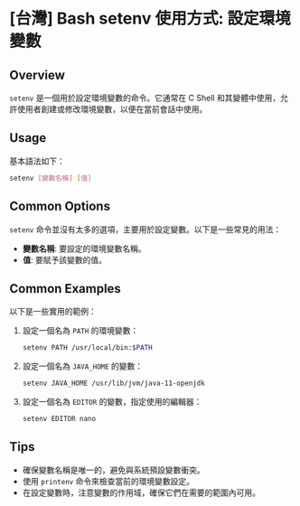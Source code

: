 # [台灣] Bash setenv 使用方式: 設定環境變數

## Overview
`setenv` 是一個用於設定環境變數的命令。它通常在 C Shell 和其變體中使用，允許使用者創建或修改環境變數，以便在當前會話中使用。

## Usage
基本語法如下：
```bash
setenv [變數名稱] [值]
```

## Common Options
`setenv` 命令並沒有太多的選項，主要用於設定變數。以下是一些常見的用法：

- **變數名稱**: 要設定的環境變數名稱。
- **值**: 要賦予該變數的值。

## Common Examples
以下是一些實用的範例：

1. 設定一個名為 `PATH` 的環境變數：
   ```bash
   setenv PATH /usr/local/bin:$PATH
   ```

2. 設定一個名為 `JAVA_HOME` 的變數：
   ```bash
   setenv JAVA_HOME /usr/lib/jvm/java-11-openjdk
   ```

3. 設定一個名為 `EDITOR` 的變數，指定使用的編輯器：
   ```bash
   setenv EDITOR nano
   ```

## Tips
- 確保變數名稱是唯一的，避免與系統預設變數衝突。
- 使用 `printenv` 命令來檢查當前的環境變數設定。
- 在設定變數時，注意變數的作用域，確保它們在需要的範圍內可用。
